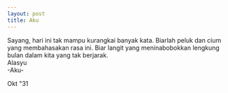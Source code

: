 ```yaml
---
layout: post
title: Aku
---
```


Sayang, hari ini tak mampu kurangkai banyak kata. Biarlah peluk dan cium yang membahasakan rasa ini. Biar langit yang meninabobokkan lengkung bulan dalam kita yang tak berjarak.  
Alasyu  
-Aku-

Okt "31